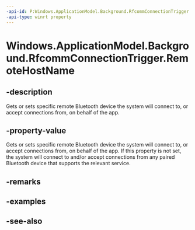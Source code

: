 ```yaml
---
-api-id: P:Windows.ApplicationModel.Background.RfcommConnectionTrigger.RemoteHostName
-api-type: winrt property
---
```


<!-- Property syntax
public Windows.Networking.HostName RemoteHostName { get;  set; }
-->

# Windows.ApplicationModel.Background.RfcommConnectionTrigger.RemoteHostName

## -description
Gets or sets specific remote Bluetooth device the system will connect to, or accept connections from, on behalf of the app.

## -property-value
Gets or sets specific remote Bluetooth device the system will connect to, or accept connections from, on behalf of the app. If this property is not set, the system will connect to and/or accept connections from any paired Bluetooth device that supports the relevant service.

## -remarks

## -examples

## -see-also
